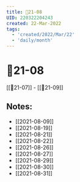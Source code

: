 ```yaml
---
title: 📅21-08
UID: 220322204243
created: 22-Mar-2022
tags:
  - 'created/2022/Mar/22'
  - 'daily/month'
---
```

# 📅21-08
[[📅21-07]] - [[📅21-09]]
## Notes:
- [[2021-08-09]]
- [[2021-08-19]]
- [[2021-08-21]]
- [[2021-08-22]]
- [[2021-08-26]]
- [[2021-08-27]]
- [[2021-08-29]]
- [[2021-08-30]]
- [[2021-08-31]]

